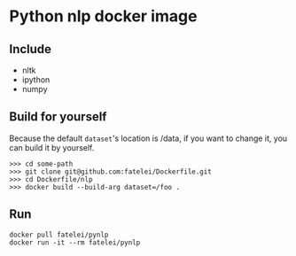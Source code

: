 # Python nlp docker image

## Include

+ nltk
+ ipython
+ numpy

## Build for yourself

Because the default `dataset`'s location is /data, if you want to change it, you can build it by yourself.

```
>>> cd some-path
>>> git clone git@github.com:fatelei/Dockerfile.git
>>> cd Dockerfile/nlp
>>> docker build --build-arg dataset=/foo .
```

## Run

```
docker pull fatelei/pynlp
docker run -it --rm fatelei/pynlp
```

